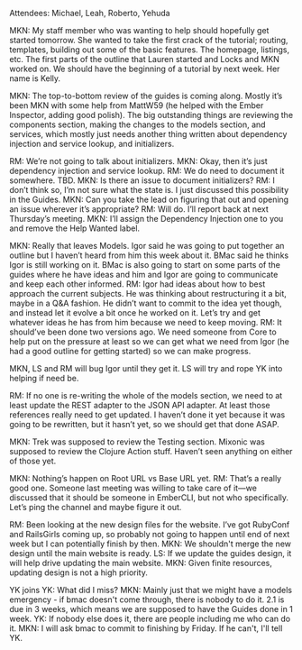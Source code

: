 Attendees: Michael, Leah, Roberto, Yehuda

MKN: My staff member who was wanting to help should hopefully get started tomorrow. She wanted to take the first crack of the tutorial; routing, templates, building out some of the basic features. The homepage, listings, etc. The first parts of the outline that Lauren started and Locks and MKN worked on. We should have the beginning of a tutorial by next week. Her name is Kelly.

MKN: The top-to-bottom review of the guides is coming along. Mostly it’s been MKN with some help from MattW59 (he helped with the Ember Inspector, adding good polish). The big outstanding things are reviewing the components section, making the changes to the models section, and services, which mostly just needs another thing written about dependency injection and service lookup, and initializers.

RM: We’re not going to talk about initializers.
MKN: Okay, then it’s just dependency injection and service lookup.
RM: We do need to document it somewhere. TBD.
MKN: Is there an issue to document initializers?
RM: I don’t think so, I’m not sure what the state is. I just discussed this possibility in the Guides.
MKN: Can you take the lead on figuring that out and opening an issue wherever it’s appropriate?
RM: Will do. I’ll report back at next Thursday’s meeting.
MKN: I’ll assign the Dependency Injection one to you and remove the Help Wanted label.

MKN: Really that leaves Models. Igor said he was going to put together an outline but I haven’t heard from him this week about it. BMac said he thinks Igor is still working on it.  BMac is also going to start on some parts of the guides where he have ideas and him and Igor are going to communicate and keep each other informed.
RM: Igor had ideas about how to best approach the current subjects. He was thinking about restructuring it a bit, maybe in a Q&A fashion. He didn’t want to commit to the idea yet though, and instead let it evolve a bit once he worked on it. Let’s try and get whatever ideas he has from him because we need to keep moving.
RM: It should’ve been done two versions ago. We need someone from Core to help put on the pressure at least so we can get what we need from Igor (he had a good outline for getting started) so we can make progress.

MKN, LS and RM will bug Igor until they get it. LS will try and rope YK into helping if need be.

RM: If no one is re-writing the whole of the models section, we need to at least update the REST adapter to the JSON API adapter. At least those references really need to get updated. I haven’t done it yet because it was going to be rewritten, but it hasn’t yet, so we should get that done ASAP.

MKN: Trek was supposed to review the Testing section. Mixonic was supposed to review the Clojure Action stuff. Haven’t seen anything on either of those yet.

MKN: Nothing’s happen on Root URL vs Base URL yet.
RM: That’s a really good one. Someone last meeting was willing to take care of it—we discussed that it should be someone in EmberCLI, but not who specifically. Let’s ping the channel and maybe figure it out.

RM: Been looking at the new design files for the website. I’ve got RubyConf and RailsGirls coming up, so probably not going to happen until end of next week but I can potentially finish by then.
MKN: We shouldn't merge the new design until the main website is ready.
LS: If we update the guides design, it will help drive updating the main website.
MKN: Given finite resources, updating design is not a high priority.

YK joins
YK: What did I miss?
MKN: Mainly just that we might have a models emergency - if bmac doesn't come through, there is nobody to do it. 2.1 is due in 3 weeks, which means we are supposed to have the Guides done in 1 week.
YK: If nobody else does it, there are people including me who can do it.
MKN: I will ask bmac to commit to finishing by Friday. If he can't, I'll tell YK.
